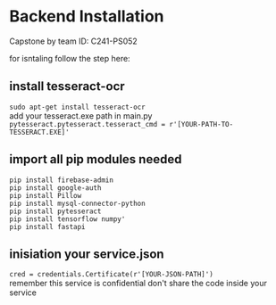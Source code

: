 # Backend Installation
Capstone by team ID:  C241-PS052

for isntaling follow the step here:

install tesseract-ocr
-
`sudo apt-get install tesseract-ocr` <br>
add your tesseract.exe path in main.py `pytesseract.pytesseract.tesseract_cmd = r'[YOUR-PATH-TO-TESSERACT.EXE]'`

import all pip modules needed
-
`pip install firebase-admin`<br>
`pip install google-auth` <br>
`pip install Pillow`<br>
`pip install mysql-connector-python`<br>
`pip install pytesseract`<br>
`pip install tensorflow numpy'`<br>
`pip install fastapi`<br>

inisiation your service.json
-
`cred = credentials.Certificate(r'[YOUR-JSON-PATH]')`<br>
remember this service is confidential don't share the code inside your service
